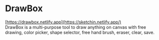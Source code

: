# DrawBox
[https://drawbox.netlify.app](https://sketchin.netlify.app/)
<br />
DrawBox is a multi-purpose tool to draw anything on canvas with free drawing, color picker, shape selector, free hand brush, eraser, clear, save.
